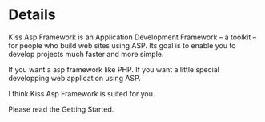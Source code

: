 # Details #

Kiss Asp Framework is an Application Development Framework – a toolkit – for people who build web sites using ASP. Its goal is to enable you to develop projects much faster and more simple.

If you want a asp framework like PHP.
If you want a little special developping web application using ASP.

I think Kiss Asp Framework is suited for you.

Please read the Getting Started.